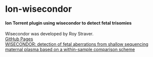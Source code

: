 # Ion-wisecondor
#### Ion Torrent plugin using wisecondor to detect fetal trisomies

Wisecondor was developed by Roy Straver.  
[GitHub Pages](https://github.com/rstraver/wisecondor)  
[WISECONDOR: detection of fetal aberrations from shallow sequencing maternal plasma based on a within-sample comparison scheme](http://nar.oxfordjournals.org/content/42/5/e31)  